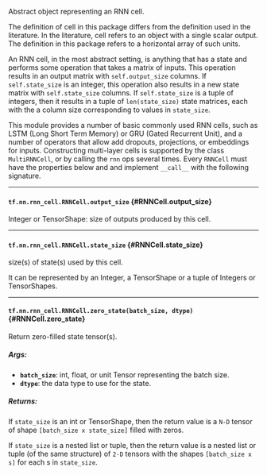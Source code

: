 Abstract object representing an RNN cell.

The definition of cell in this package differs from the definition used in the
literature. In the literature, cell refers to an object with a single scalar
output. The definition in this package refers to a horizontal array of such
units.

An RNN cell, in the most abstract setting, is anything that has
a state and performs some operation that takes a matrix of inputs.
This operation results in an output matrix with `self.output_size` columns.
If `self.state_size` is an integer, this operation also results in a new
state matrix with `self.state_size` columns.  If `self.state_size` is a
tuple of integers, then it results in a tuple of `len(state_size)` state
matrices, each with the a column size corresponding to values in `state_size`.

This module provides a number of basic commonly used RNN cells, such as
LSTM (Long Short Term Memory) or GRU (Gated Recurrent Unit), and a number
of operators that allow add dropouts, projections, or embeddings for inputs.
Constructing multi-layer cells is supported by the class `MultiRNNCell`,
or by calling the `rnn` ops several times. Every `RNNCell` must have the
properties below and and implement `__call__` with the following signature.
- - -

#### `tf.nn.rnn_cell.RNNCell.output_size` {#RNNCell.output_size}

Integer or TensorShape: size of outputs produced by this cell.


- - -

#### `tf.nn.rnn_cell.RNNCell.state_size` {#RNNCell.state_size}

size(s) of state(s) used by this cell.

It can be represented by an Integer, a TensorShape or a tuple of Integers
or TensorShapes.


- - -

#### `tf.nn.rnn_cell.RNNCell.zero_state(batch_size, dtype)` {#RNNCell.zero_state}

Return zero-filled state tensor(s).

##### Args:


*  <b>`batch_size`</b>: int, float, or unit Tensor representing the batch size.
*  <b>`dtype`</b>: the data type to use for the state.

##### Returns:

  If `state_size` is an int or TensorShape, then the return value is a
  `N-D` tensor of shape `[batch_size x state_size]` filled with zeros.

  If `state_size` is a nested list or tuple, then the return value is
  a nested list or tuple (of the same structure) of `2-D` tensors with
the shapes `[batch_size x s]` for each s in `state_size`.


